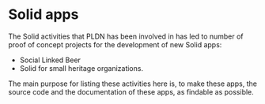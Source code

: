 <H1> Solid apps</H1>

The Solid activities that PLDN has been involved in has led to number of proof of concept projects for the development of new Solid apps:

- Social Linked Beer 
- Solid for small heritage organizations. 

The main purpose for listing these activities here is, to make these apps, the source code and the documentation of these apps, as findable as possible. 
